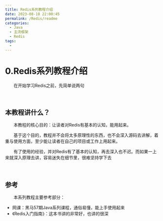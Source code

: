 ```yaml
---
title: Redis系列教程介绍
date: 2023-08-18 22:00:45
permalink: /Redis/readme
categories:
  - Java
  - 主流框架
  - Redis
tags:
  - 
---
```

# 0.Redis系列教程介绍

　　在开始学习Redis之前，先简单说两句
<!-- more -->
　　‍

## 本教程讲什么？

　　本教程的核心目的：让读者对Redis有基本的认知，能用起来。

　　基于这个目的，教程并不会将太多原理性的东西，也不会深入源码去讲解，着重与使用方面，至少能让读者在自己的项目或工作上用起来。

　　有了使用的经验，并对Redis有了基本的认知，再去深入也不迟。而如果一上来就深入原理去讲，容易迷失在细节里，很难坚持学下去

　　‍

## 参考

　　本系列教程主要参考部分：

* 网课：黑马57期Java系列课程，通俗易懂，能上手使用起来
* 《Redis入门指南》：这本书讲的非常好，也讲的很深
